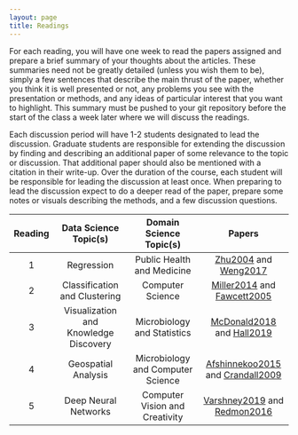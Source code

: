```yaml
---
layout: page
title: Readings
---
```


For each reading, you will have one week to read the papers assigned and prepare a brief summary of your thoughts about the articles. These summaries need not be greatly detailed (unless you wish them to be), simply a few sentences that describe the main thrust of the paper, whether you think it is well presented or not, any problems you see with the presentation or methods, and any ideas of particular interest that you want to highlight. This summary must be pushed to your git repository before the start of the class a week later where we will discuss the readings.

Each discussion period will have 1-2 students designated to lead the discussion. Graduate students are responsible for extending the discussion by finding and describing an additional paper of some relevance to the topic or discussion. That additional paper should also be mentioned with a citation in their write-up. Over the duration of the course, each student will be responsible for leading the discussion at least once. When preparing to lead the discussion expect to do a deeper read of the paper, prepare some notes or visuals describing the methods, and a few discussion questions.

**Reading**|**Data Science Topic(s)**|**Domain Science Topic(s)**|**Papers**
:-----:|:-----:|:-----:|:-----:
1|Regression|Public Health and Medicine|[Zhu2004](http://datascienceprojects.org/papers/Zhu2004%20-%20Alcohol.pdf) and [Weng2017](http://datascienceprojects.org/papers/Weng2017%20-%20Cardiovascular.pdf)
2|Classification and Clustering|Computer Science|[Miller2014](http://datascienceprojects.org/papers/Miller2014%20-%20Twitter%20Spam.pdf) and [Fawcett2005](http://datascienceprojects.org/papers/Fawcett2005%20-%20ROC.pdf)
3|Visualization and Knowledge Discovery|Microbiology and Statistics|[McDonald2018](http://datascienceprojects.org/papers/McDonald2018%20-%20Microbiome.pdf) and [Hall2019](http://datascienceprojects.org/papers/Hall2019%20-%20Explainable.pdf)
4|Geospatial Analysis|Microbiology and Computer Science|[Afshinnekoo2015](http://datascienceprojects.org/papers/Afshinnekoo2015%20-%20NYC%20Subway.pdf) and [Crandall2009](http://datascienceprojects.org/papers/Crandall2009%20-%20Photos.pdf)
5|Deep Neural Networks|Computer Vision and Creativity|[Varshney2019](http://datascienceprojects.org/papers/Varshney2019%20-%20Chef.pdf) and [Redmon2016](http://datascienceprojects.org/papers/Redmon2016.-%20YOLO.pdf)
